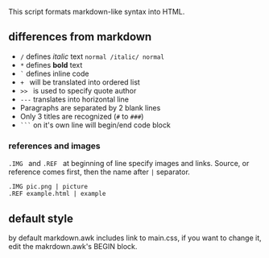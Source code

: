 <!-- 19.06 2020 -->

This script formats markdown-like syntax into HTML.


## differences from markdown
  - `/`    defines <i>italic</i> text `normal /italic/ normal`
  - `*`    defines **bold** text
  - <code>&#96;</code>  defines inline code
  - `+ `   will be translated into ordered list
  - `>> `  is used to specify quote author
  - `---`  translates into horizontal line
  - Paragraphs are separated by 2 blank lines
  - Only 3 titles are recognized (`#` to `###`)
  - <code>&#96;&#96;&#96;</code>  on it's own line will begin/end code block

### references and images
`.IMG ` and `.REF ` at beginning of line specify images and links.
Source, or reference comes first, then the name after ` | ` separator.
```
.IMG pic.png | picture
.REF example.html | example
```

## default style
by default markdown.awk includes link to main.css, if you want
to change it, edit the makrdown.awk's BEGIN block.
